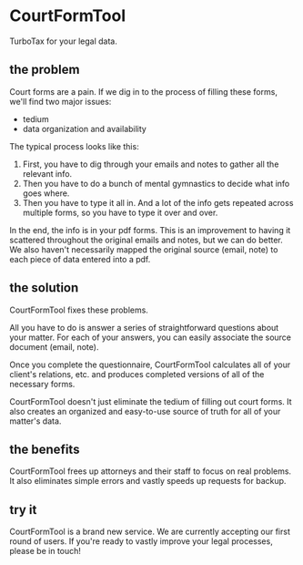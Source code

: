 # CourtFormTool

TurboTax for your legal data.

## the problem

Court forms are a pain. If we dig in to the process of filling these forms, we'll find two major issues:

-   tedium
-   data organization and availability

The typical process looks like this:

1. First, you have to dig through your emails and notes to gather all the relevant info.
1. Then you have to do a bunch of mental gymnastics to decide what info goes where.
1. Then you have to type it all in. And a lot of the info gets repeated across multiple forms, so you have to type it over and over.

In the end, the info is in your pdf forms. This is an improvement to having it scattered throughout the original emails and notes, but we can do better. We also haven't necessarily mapped the original source (email, note) to each piece of data entered into a pdf.

## the solution

CourtFormTool fixes these problems.

All you have to do is answer a series of straightforward questions about your matter. For each of your answers, you can easily associate the source document (email, note).

Once you complete the questionnaire, CourtFormTool calculates all of your client's relations, etc. and produces completed versions of all of the necessary forms.

CourtFormTool doesn't just eliminate the tedium of filling out court forms. It also creates an organized and easy-to-use source of truth for all of your matter's data.

## the benefits

CourtFormTool frees up attorneys and their staff to focus on real problems. It also eliminates simple errors and vastly speeds up requests for backup.

## try it

CourtFormTool is a brand new service. We are currently accepting our first round of users. If you're ready to vastly improve your legal processes, please be in touch!
